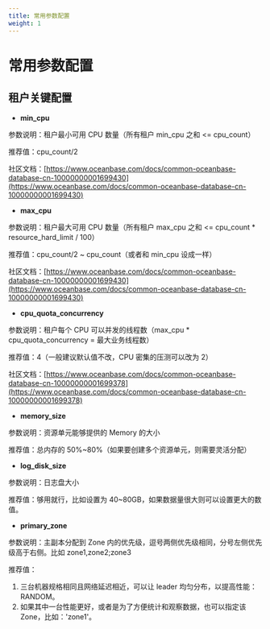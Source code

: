 ```yaml
---
title: 常用参数配置
weight: 1
---
```

# **常用参数配置**

## **租户关键配置**

- **min_cpu**

参数说明：租户最小可用 CPU 数量（所有租户 min_cpu 之和 <= cpu_count）

推荐值：cpu_count/2

社区文档：[https://www.oceanbase.com/docs/common-oceanbase-database-cn-10000000001699430](https://www.oceanbase.com/docs/common-oceanbase-database-cn-10000000001699430)

- **max_cpu**

参数说明：租户最大可用 CPU 数量（所有租户 max_cpu 之和 <= cpu_count * resource_hard_limit / 100）

推荐值：cpu_count/2 ~ cpu_count（或者和 min_cpu 设成一样）

社区文档：[https://www.oceanbase.com/docs/common-oceanbase-database-cn-10000000001699430](https://www.oceanbase.com/docs/common-oceanbase-database-cn-10000000001699430)

- **cpu_quota_concurrency**

参数说明：租户每个 CPU 可以并发的线程数（max_cpu * cpu_quota_concurrency = 最大业务线程数）

推荐值：4（一般建议默认值不改，CPU 密集的压测可以改为 2）

社区文档：[https://www.oceanbase.com/docs/common-oceanbase-database-cn-10000000001699378](https://www.oceanbase.com/docs/common-oceanbase-database-cn-10000000001699378)

- **memory_size**

参数说明：资源单元能够提供的 Memory 的大小

推荐值：总内存的 50%~80%（如果要创建多个资源单元，则需要灵活分配）

- **log_disk_size**

参数说明：日志盘大小

推荐值：够用就行，比如设置为 40~80GB，如果数据量很大则可以设置更大的数值。

- **primary_zone**

参数说明：主副本分配到 Zone 内的优先级，逗号两侧优先级相同，分号左侧优先级高于右侧。比如 zone1,zone2;zone3

推荐值：

1. 三台机器规格相同且网络延迟相近，可以让 leader 均匀分布，以提高性能：RANDOM。
2. 如果其中一台性能更好，或者是为了方便统计和观察数据，也可以指定该 Zone，比如：'zone1'。
